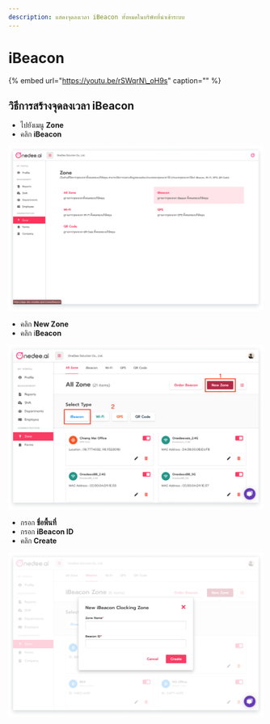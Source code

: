 ```yaml
---
description: แสดงจุดลงเวลา iBeacon ทั้งหมดในบริษัทที่นำเข้าระบบ
---
```


# iBeacon

{% embed url="https://youtu.be/rSWqrN\_oH9s" caption="" %}

## วิธีการสร้างจุดลงเวลา iBeacon

* ไปยังเมนู **Zone**
* คลิก **iBeacon**

![](../../.gitbook/assets/app.onedee-14.2.png)

* คลิก **New Zone**
* คลิก i**Beacon**

![](../../.gitbook/assets/beacon.png)

* กรอก **ชื่อพื้นที่**
* กรอก **iBeacon ID**
* คลิก **Create**

![](../../.gitbook/assets/app.onedee-14.3.png)

